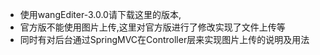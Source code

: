 - 使用wangEditer-3.0.0请下载这里的版本,
- 官方版不能使用图片上传,这里对官方版进行了修改实现了文件上传等
- 同时有对后台通过SpringMVC在Controller层来实现图片上传的说明及用法